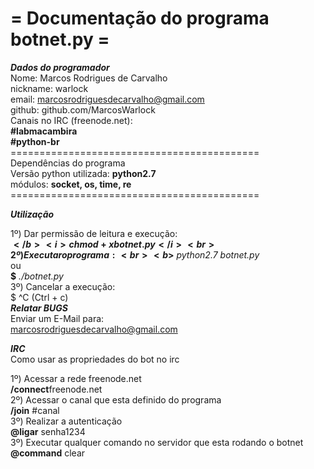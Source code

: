 
<h1>= Documentação do programa botnet.py =</h1>


***Dados do programador***<br>
Nome: Marcos Rodrigues de Carvalho<br>
nickname: warlock<br>
email: marcosrodriguesdecarvalho@gmail.com<br>
github: github.com/MarcosWarlock<br>
Canais no IRC (freenode.net): <br>
	<b>#labmacambira</b><br>
	<b>#python-br</b><br>
===========================================<br>
Dependências do programa<br>
Versão python utilizada: <b>python2.7</b><br>
módulos: <b>socket, os, time, re</b><br>
===========================================<br>

***Utilização***<br>

1º) Dar permissão de leitura e execução:<br>
	<b>$</b> <i>chmod +x botnet.py</i><br>
2º) Executar o programa:<br>
	<b>$</b> <i>python2.7 botnet.py</i><br>
		ou<br>
	<b>$</b> <i>./botnet.py</i><br>
3º) Cancelar a execução:<br>
	$ ^C (Ctrl + c)<br>
***Relatar BUGS*** <br>
Enviar um E-Mail para:<br>
	marcosrodriguesdecarvalho@gmail.com<br>

***IRC***<br>
Como usar as propriedades do bot no irc<br>

1º) Acessar a rede freenode.net<br>
	<b>/connect</b>freenode.net<br>
2º) Acessar o canal que esta definido do programa<br>
	<b>/join</b>  #canal<br>
3º) Realizar a autenticação<br>
	<b>@ligar</b> senha1234<br>
3º) Executar qualquer comando no servidor que esta rodando o botnet<br>
	<b>@command</b> clear <br>
